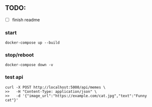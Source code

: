 ## TODO:
- [ ] finish readme

### start
`docker-compose up --build`

### stop/reboot
`docker-compose down -v`

### test api
```
curl -X POST http://localhost:5000/api/memes \
>>   -H "Content-Type: application/json" \
>>   -d '{"image_url":"https://example.com/cat.jpg","text":"Funny cat"}'
```
